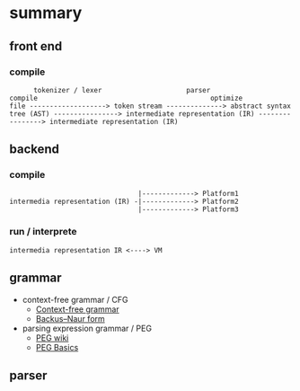 # summary 

## front end

### compile

```
      tokenizer / lexer                     parser                                     compile                                           optimize
file -------------------> token stream --------------> abstract syntax tree (AST) ----------------> intermediate representation (IR) ----------------> intermediate representation (IR) 
``` 

## backend

### compile

``` 
                                |-------------> Platform1
intermedia representation (IR) -|-------------> Platform2
                                |-------------> Platform3
```

### run / interprete

```
intermedia representation IR <----> VM
```

## grammar

- context-free grammar / CFG
  - [Context-free grammar](https://en.wikipedia.org/wiki/Context-free_grammar)
  - [Backus–Naur form](https://en.wikipedia.org/wiki/Backus%E2%80%93Naur_form)
- parsing expression grammar / PEG
  - [PEG wiki](https://en.wikipedia.org/wiki/Parsing_expression_grammar)
  - [PEG Basics](https://github.com/PhilippeSigaud/Pegged/wiki/PEG-Basics)

## parser

